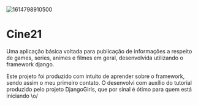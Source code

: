 
![1614798910500](https://user-images.githubusercontent.com/69401280/166808325-fb7bfa95-8c77-44e4-9942-a5f02db4a8b4.jpg)
# Cine21
Uma aplicação básica voltada para publicação de informações a respeito de games, series, animes e filmes em geral, desenvolvida utilizando o framework django. 

Este projeto foi produzido com intuito de aprender sobre o framework, sendo assim o meu primeiro contato. O desenvolvi com auxílio do tutorial produzido pelo projeto DjangoGirls, que por sinal é ótimo para quem está iniciando \o/ 

